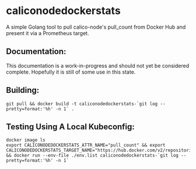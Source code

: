 # caliconodedockerstats
A simple Golang tool to pull calico-node's pull_count from Docker Hub and present it via a Prometheus target.
## Documentation:
This documentation is a work-in-progress and should not yet be considered complete. Hopefully it is still of some use in this state.
## Building:
```
git pull && docker build -t caliconodedockerstats-`git log --pretty=format:'%h' -n 1` .
```
## Testing Using A Local Kubeconfig:
```
docker image ls
export CALICONODEDOCKERSTATS_ATTR_NAME="pull_count" && export CALICONODEDOCKERSTATS_TARGET_NAME="https://hub.docker.com/v2/repositories/calico/node/" && docker run --env-file ./env.list caliconodedockerstats-`git log --pretty=format:'%h' -n 1`
```
